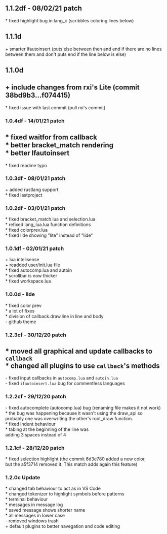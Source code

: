 ## 1.1.2df - 08/02/21 patch
\* fixed highlight bug in lang_c (scribbles coloring lines below)<br/>

## 1.1.1d
\+ smarter lfautoinsert (puts else between then and end if there are no lines between them and don\'t puts end if the line below is else)<br/>

## 1.1.0d
\+ include changes from rxi's Lite (commit 38bd9b3...f074415)<br/>
---
\* fixed issue with last commit (pull rxi's commit)<br/>

### 1.0.4df - 14/01/21 patch
\* fixed waitfor from callback<br/>
\* better bracket\_match rendering<br/>
\* better lfautoinsert<br/>
---
\* fixed readme typo<br/>

### 1.0.3df - 08/01/21 patch
\+ added rustlang support<br/>
\* fixed lastproject<br/>

### 1.0.2df - 03/01/21 patch
\* fixed bracket\_match.lua and selection.lua<br/>
\* refixed lang\_lua.lua function definitions<br/>
\* fixed colorprev.lua<br/>
\* fixed lide showing "lite" instead of "lide"

### 1.0.1df - 02/01/21 patch
\+ lua intelisense<br/>
\+ readded user/init.lua file<br/>
\* fixed autocomp.lua and autoin<br/>
\* scrollbar is now thicker<br/>
\* fixed workspace.lua<br/>

### 1.0.0d - lide
\* fixed color prev<br/>
\* a lot of fixes<br/>
\* division of callback.draw.line in line and body<br/>
\- github theme

### 1.2.3cf - 30/12/20 patch
\* moved all graphical and update callbacks to `callback`<br/>
\* changed all plugins to use `callback`'s methods<br/>
----
\- fixed input callbacks in `autocomp.lua` and `autoin.lua`<br/>
\- fixed `ifautoinsert.lua` bug for commentless languages<br/>

### 1.2.2cf - 29/12/20 patch
\- fixed autocomplete (autocomp.lua) bug (renaming file makes it not work)<br/>
    * the bug was happening because it wasn't using the draw\_api so <br/>
      probably one was overwriting the other's root\_draw function.<br/>
\* fixed indent behaviour<br/>
    * tabing at the beginning of the line was <br/>
      adding 3 spaces instead of 4

### 1.2.1cf - 28/12/20 patch
\* fixed selection highlight (the commit 6d3e780 added a new color,<br/>
   but the a5f3714 removed it. This match adds again this feature)<br/>

### 1.2.0c Update
\* changed tab behaviour to act as in VS Code<br/>
\* changed tokenizer to highlight symbols before patterns<br/>
\* terminal behaviour<br/>
\* messages in message log<br/>
    * saved message shows shorter name<br/>
    * all messages in lower case<br/>
\- removed windows trash<br/>
\+ default plugins to better navegation and code editing
